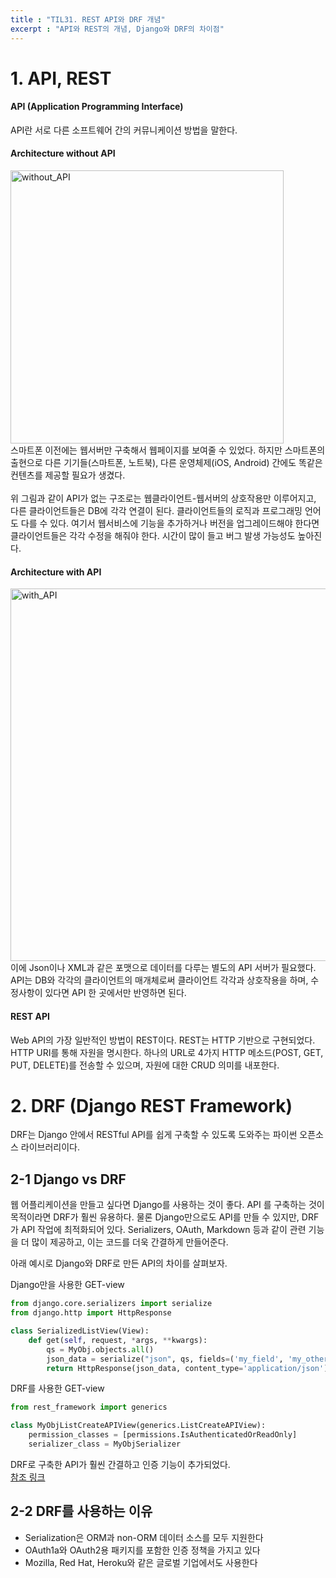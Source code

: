 ```yaml
---
title : "TIL31. REST API와 DRF 개념"
excerpt : "API와 REST의 개념, Django와 DRF의 차이점"
---
```

# 1. API, REST
#### API (Application Programming Interface)
API란 서로 다른 소프트웨어 간의 커뮤니케이션 방법을 말한다.

#### Architecture without API
<div><img width="437" alt="without_API" src="https://user-images.githubusercontent.com/63541271/136952240-eb365708-a37c-4d70-887b-dd2cbffeec37.png"></div>
스마트폰 이전에는 웹서버만 구축해서 웹페이지를 보여줄 수 있었다. 하지만 스마트폰의 출현으로 다른 기기들(스마트폰, 노트북), 다른 운영체제(iOS, Android) 간에도 똑같은 컨텐츠를 제공할 필요가 생겼다.
<br>
<br>
위 그림과 같이 API가 없는 구조로는 웹클라이언트-웹서버의 상호작용만 이루어지고, 다른 클라이언트들은 DB에 각각 연결이 된다. 클라이언트들의 로직과 프로그래밍 언어도 다를 수 있다. 여기서 웹서비스에 기능을 추가하거나 버전을 업그레이드해야 한다면 클라이언트들은 각각 수정을 해줘야 한다. 시간이 많이 들고 버그 발생 가능성도 높아진다.


#### Architecture with API
<div><img width="596" alt="with_API" src="https://user-images.githubusercontent.com/63541271/136952247-a1d1fee7-57a6-4f1a-94b2-6c7c8b9f9bc2.png"></div>
이에 Json이나 XML과 같은 포맷으로 데이터를 다루는 별도의 API 서버가 필요했다. API는 DB와 각각의 클라이언트의 매개체로써 클라이언트 각각과 상호작용을 하며, 수정사항이 있다면 API 한 곳에서만 반영하면 된다. 

#### REST API
Web API의 가장 일반적인 방법이 REST이다. REST는 HTTP 기반으로 구현되었다. HTTP URI를 통해 자원을 명시한다. 하나의 URL로 4가지 HTTP 메소드(POST, GET, PUT, DELETE)를 전송할 수 있으며, 자원에 대한 CRUD 의미를 내포한다.


# 2. DRF (Django REST Framework)
DRF는 Django 안에서 RESTful API를 쉽게 구축할 수 있도록 도와주는 파이썬 오픈소스 라이브러리이다. 

## 2-1 Django vs DRF
웹 어플리케이션을 만들고 싶다면 Django를 사용하는 것이 좋다. 
API 를 구축하는 것이 목적이라면 DRF가 훨씬 유용하다. 
물론 Django만으로도 API를 만들 수 있지만, DRF가 API 작업에 최적화되어 있다. 
Serializers, OAuth, Markdown 등과 같이 관련 기능을 더 많이 제공하고, 이는 코드를 더욱 간결하게 만들어준다.

아래 예시로 Django와 DRF로 만든 API의 차이를 살펴보자.

Django만을 사용한 GET-view
```python
from django.core.serializers import serialize
from django.http import HttpResponse

class SerializedListView(View):
    def get(self, request, *args, **kwargs):
        qs = MyObj.objects.all()
        json_data = serialize("json", qs, fields=('my_field', 'my_other_field'))
        return HttpResponse(json_data, content_type='application/json')
```

DRF를 사용한 GET-view
```python
from rest_framework import generics

class MyObjListCreateAPIView(generics.ListCreateAPIView):
    permission_classes = [permissions.IsAuthenticatedOrReadOnly]
    serializer_class = MyObjSerializer
```

DRF로 구축한 API가 훨씬 간결하고 인증 기능이 추가되었다.
<br>
<a href="https://stackoverflow.com/questions/49109791/django-or-django-rest-framework">참조 링크</a>

## 2-2 DRF를 사용하는 이유
- Serialization은 ORM과 non-ORM 데이터 소스를 모두 지원한다
- OAuth1a와 OAuth2용 패키지를 포함한 인증 정책을 가지고 있다
- Mozilla, Red Hat, Heroku와 같은 글로벌 기업에서도 사용한다


